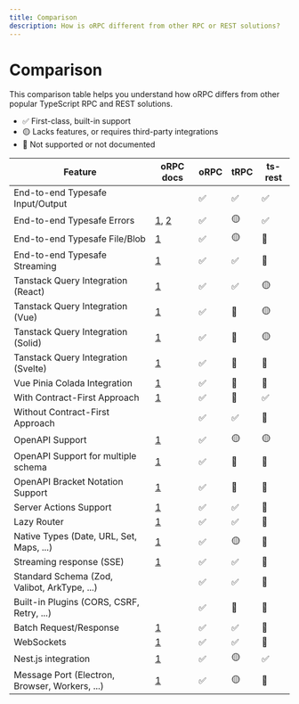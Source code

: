 ```yaml
---
title: Comparison
description: How is oRPC different from other RPC or REST solutions?
---
```


# Comparison

This comparison table helps you understand how oRPC differs from other popular TypeScript RPC and REST solutions.

- ✅ First-class, built-in support
- 🟡 Lacks features, or requires third-party integrations
- 🛑 Not supported or not documented

| Feature                                        | oRPC docs                                                                                    | oRPC | tRPC | ts-rest |
| ---------------------------------------------- | -------------------------------------------------------------------------------------------- | ---- | ---- | ------- |
| End-to-end Typesafe Input/Output               |                                                                                              | ✅   | ✅   | ✅      |
| End-to-end Typesafe Errors                     | [1](/docs/client/error-handling), [2](/docs/error-handling#type%E2%80%90safe-error-handling) | ✅   | 🟡   | ✅      |
| End-to-end Typesafe File/Blob                  | [1](/docs/file-upload-download)                                                              | ✅   | 🟡   | 🛑      |
| End-to-end Typesafe Streaming                  | [1](/docs/event-iterator)                                                                    | ✅   | ✅   | 🛑      |
| Tanstack Query Integration (React)             | [1](/docs/tanstack-query/react)                                                              | ✅   | ✅   | 🟡      |
| Tanstack Query Integration (Vue)               | [1](/docs/tanstack-query/vue)                                                                | ✅   | 🛑   | 🟡      |
| Tanstack Query Integration (Solid)             | [1](/docs/tanstack-query/solid)                                                              | ✅   | 🛑   | 🟡      |
| Tanstack Query Integration (Svelte)            | [1](/docs/tanstack-query/svelte)                                                             | ✅   | 🛑   | 🛑      |
| Vue Pinia Colada Integration                   | [1](/docs/pinia-colada)                                                                      | ✅   | 🛑   | 🛑      |
| With Contract-First Approach                   | [1](/docs/contract-first/define-contract)                                                    | ✅   | 🛑   | ✅      |
| Without Contract-First Approach                |                                                                                              | ✅   | ✅   | 🛑      |
| OpenAPI Support                                | [1](/docs/openapi/openapi-handler)                                                           | ✅   | 🟡   | 🟡      |
| OpenAPI Support for multiple schema            | [1](/docs/openapi/openapi-handler)                                                           | ✅   | 🛑   | 🛑      |
| OpenAPI Bracket Notation Support               | [1](/docs/openapi/bracket-notation)                                                          | ✅   | 🛑   | 🛑      |
| Server Actions Support                         | [1](/docs/server-action)                                                                     | ✅   | ✅   | 🛑      |
| Lazy Router                                    | [1](/docs/router#lazy-router)                                                                | ✅   | ✅   | 🛑      |
| Native Types (Date, URL, Set, Maps, ...)       | [1](/docs/rpc-handler#supported-data-types)                                                  | ✅   | 🟡   | 🛑      |
| Streaming response (SSE)                       | [1](/docs/event-iterator)                                                                    | ✅   | ✅   | 🛑      |
| Standard Schema (Zod, Valibot, ArkType, ...)   |                                                                                              | ✅   | ✅   | 🛑      |
| Built-in Plugins (CORS, CSRF, Retry, ...)      |                                                                                              | ✅   | 🛑   | 🛑      |
| Batch Request/Response                         | [1](/docs/plugins/batch-request-response)                                                    | ✅   | ✅   | 🛑      |
| WebSockets                                     | [1](/docs/adapters/websocket)                                                                | ✅   | ✅   | 🛑      |
| Nest.js integration                            | [1](/docs/openapi/nest/implement-contract)                                                   | ✅   | 🟡   | ✅      |
| Message Port (Electron, Browser, Workers, ...) | [1](/docs/adapters/message-port)                                                             | ✅   | 🟡   | 🛑      |
